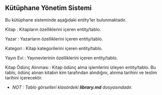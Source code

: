 ## Kütüphane Yönetim Sistemi

 Bu kütüphane sisteminde aşağıdaki entity’ler bulunmaktadır.

Kitap : Kitapların özelliklerini içeren entity/tablo.

Yazar : Yazarların özelliklerini içeren entity/tablo.

Kategori : Kitap kategorilerini içeren entity/tablo.

Yayın Evi : Yayınevlerinin özelliklerini içeren entity/tablo.

Kitap Ödünç Alınması : Kitap ödünç alma işlemlerini izleyen entity/tablo. Bu tablo, ödünç alınan kitabın kim tarafından alındığını, alınma tarihini ve teslim tarihini içerecektir.

- *NOT : Tablo görselleri klasördeki **library.md** dosyasındadır.* 
